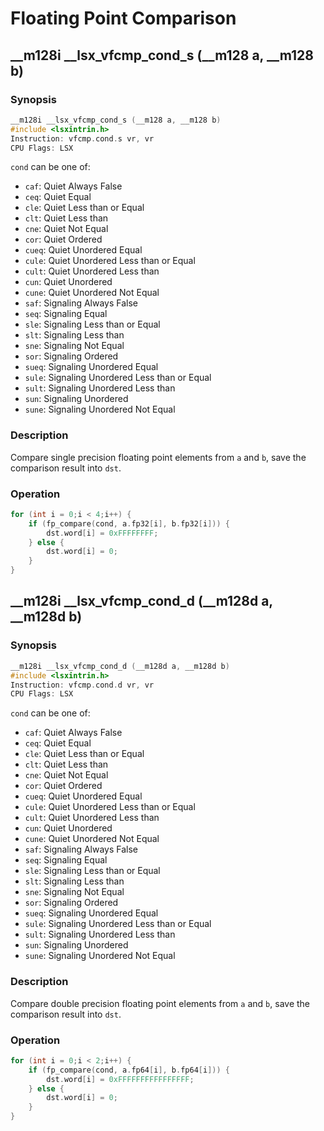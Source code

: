 # Floating Point Comparison

## __m128i __lsx_vfcmp_cond_s (__m128 a, __m128 b)

### Synopsis

```c++
__m128i __lsx_vfcmp_cond_s (__m128 a, __m128 b)
#include <lsxintrin.h>
Instruction: vfcmp.cond.s vr, vr
CPU Flags: LSX
```

`cond` can be one of:

- `caf`: Quiet Always False
- `ceq`: Quiet Equal
- `cle`: Quiet Less than or Equal
- `clt`: Quiet Less than
- `cne`: Quiet Not Equal
- `cor`: Quiet Ordered
- `cueq`: Quiet Unordered Equal
- `cule`: Quiet Unordered Less than or Equal
- `cult`: Quiet Unordered Less than
- `cun`: Quiet Unordered
- `cune`: Quiet Unordered Not Equal
- `saf`: Signaling Always False
- `seq`: Signaling Equal
- `sle`: Signaling Less than or Equal
- `slt`: Signaling Less than
- `sne`: Signaling Not Equal
- `sor`: Signaling Ordered
- `sueq`: Signaling Unordered Equal
- `sule`: Signaling Unordered Less than or Equal
- `sult`: Signaling Unordered Less than
- `sun`: Signaling Unordered
- `sune`: Signaling Unordered Not Equal

### Description

Compare single precision floating point elements from `a` and `b`, save the comparison result into `dst`.

### Operation

```c++
for (int i = 0;i < 4;i++) {
    if (fp_compare(cond, a.fp32[i], b.fp32[i])) {
        dst.word[i] = 0xFFFFFFFF;
    } else {
        dst.word[i] = 0;
    }
}
```

## __m128i __lsx_vfcmp_cond_d (__m128d a, __m128d b)

### Synopsis

```c++
__m128i __lsx_vfcmp_cond_d (__m128d a, __m128d b)
#include <lsxintrin.h>
Instruction: vfcmp.cond.d vr, vr
CPU Flags: LSX
```

`cond` can be one of:

- `caf`: Quiet Always False
- `ceq`: Quiet Equal
- `cle`: Quiet Less than or Equal
- `clt`: Quiet Less than
- `cne`: Quiet Not Equal
- `cor`: Quiet Ordered
- `cueq`: Quiet Unordered Equal
- `cule`: Quiet Unordered Less than or Equal
- `cult`: Quiet Unordered Less than
- `cun`: Quiet Unordered
- `cune`: Quiet Unordered Not Equal
- `saf`: Signaling Always False
- `seq`: Signaling Equal
- `sle`: Signaling Less than or Equal
- `slt`: Signaling Less than
- `sne`: Signaling Not Equal
- `sor`: Signaling Ordered
- `sueq`: Signaling Unordered Equal
- `sule`: Signaling Unordered Less than or Equal
- `sult`: Signaling Unordered Less than
- `sun`: Signaling Unordered
- `sune`: Signaling Unordered Not Equal

### Description

Compare double precision floating point elements from `a` and `b`, save the comparison result into `dst`.

### Operation

```c++
for (int i = 0;i < 2;i++) {
    if (fp_compare(cond, a.fp64[i], b.fp64[i])) {
        dst.word[i] = 0xFFFFFFFFFFFFFFFF;
    } else {
        dst.word[i] = 0;
    }
}
```
